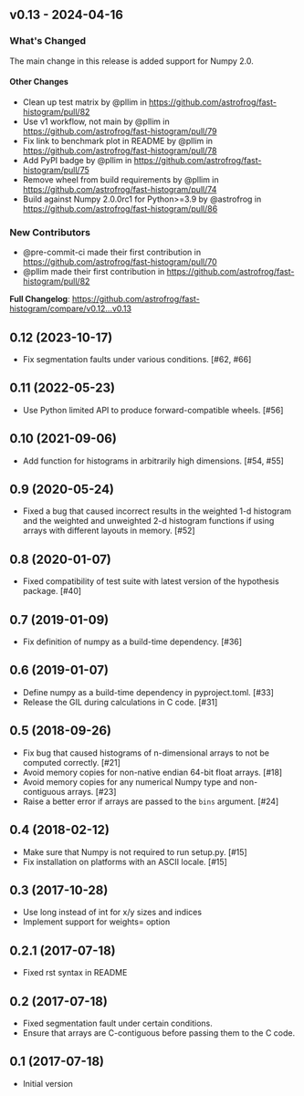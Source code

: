 ## v0.13 - 2024-04-16

<!-- Release notes generated using configuration in .github/release.yml at main -->
### What's Changed

The main change in this release is added support for Numpy 2.0.

#### Other Changes

* Clean up test matrix by @pllim in https://github.com/astrofrog/fast-histogram/pull/82
* Use v1 workflow, not main by @pllim in https://github.com/astrofrog/fast-histogram/pull/79
* Fix link to benchmark plot in README by @pllim in https://github.com/astrofrog/fast-histogram/pull/78
* Add PyPI badge by @pllim in https://github.com/astrofrog/fast-histogram/pull/75
* Remove wheel from build requirements by @pllim in https://github.com/astrofrog/fast-histogram/pull/74
* Build against Numpy 2.0.0rc1 for Python>=3.9 by @astrofrog in https://github.com/astrofrog/fast-histogram/pull/86

### New Contributors

* @pre-commit-ci made their first contribution in https://github.com/astrofrog/fast-histogram/pull/70
* @pllim made their first contribution in https://github.com/astrofrog/fast-histogram/pull/82

**Full Changelog**: https://github.com/astrofrog/fast-histogram/compare/v0.12...v0.13

## 0.12 (2023-10-17)

- Fix segmentation faults under various conditions. [#62, #66]

## 0.11 (2022-05-23)

- Use Python limited API to produce forward-compatible wheels. [#56]

## 0.10 (2021-09-06)

- Add function for histograms in arbitrarily high dimensions. [#54, #55]

## 0.9 (2020-05-24)

- Fixed a bug that caused incorrect results in the weighted 1-d histogram and the weighted and unweighted 2-d histogram functions if using arrays with different layouts in memory. [#52]

## 0.8 (2020-01-07)

- Fixed compatibility of test suite with latest version of the hypothesis package. [#40]

## 0.7 (2019-01-09)

- Fix definition of numpy as a build-time dependency. [#36]

## 0.6 (2019-01-07)

- Define numpy as a build-time dependency in pyproject.toml. [#33]
- Release the GIL during calculations in C code. [#31]

## 0.5 (2018-09-26)

- Fix bug that caused histograms of n-dimensional arrays to not be computed correctly. [#21]
- Avoid memory copies for non-native endian 64-bit float arrays. [#18]
- Avoid memory copies for any numerical Numpy type and non-contiguous arrays. [#23]
- Raise a better error if arrays are passed to the `bins` argument. [#24]

## 0.4 (2018-02-12)

- Make sure that Numpy is not required to run setup.py. [#15]
- Fix installation on platforms with an ASCII locale. [#15]

## 0.3 (2017-10-28)

- Use long instead of int for x/y sizes and indices
- Implement support for weights= option

## 0.2.1 (2017-07-18)

- Fixed rst syntax in README

## 0.2 (2017-07-18)

- Fixed segmentation fault under certain conditions.
- Ensure that arrays are C-contiguous before passing them to the C code.

## 0.1 (2017-07-18)

- Initial version

